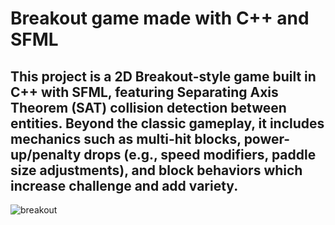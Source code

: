 # Breakout game made with C++ and SFML
## This project is a 2D Breakout-style game built in C++ with SFML, featuring Separating Axis Theorem (SAT) collision detection between entities. Beyond the classic gameplay, it includes mechanics such as multi-hit blocks, power-up/penalty drops (e.g., speed modifiers, paddle size adjustments), and block behaviors which increase challenge and add variety.

![breakout](https://github.com/user-attachments/assets/27b46858-fc72-48c1-8ddd-4a4baf0c5798)
